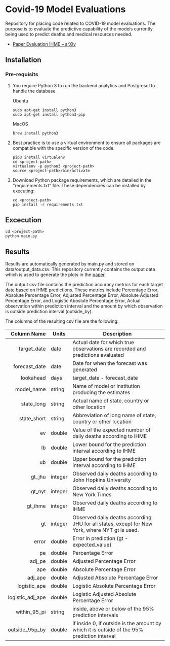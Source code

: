 # Covid-19 Model Evaluations
Repository for placing code related to COVID-19 model evaluations. The purpose is to evaluate the predictive capability
of the models currently being used to predict deaths and medical resources needed.

- [Paper Evaluation IHME – arXiv](https://arxiv.org/abs/2004.04734)

## Installation

### Pre-requisits

1) You require Python 3 to run the backend analytics and Postgresql to handle the database.
    
    Ubuntu
    ```
    sudo apt-get install python3
    sudo apt-get install python3-pip
    ```
    
    MacOS
    ```
    brew install python3
    ```
   
2) Best practice is to use a virtual environment to ensure all packages are compatible with the specific version of the code:

    ```
    pip3 install virtualenv
    cd <project-path>
    virtualenv -p python3 <project-path>
    source <project-path>/bin/activate
    ```

3) Download Python package requirements, which are detailed in the "requirements.txt" file. These
dependencies can be installed by executing:

    ```
    cd <project-path>
    pip install -r requirements.txt
    ```

## Excecution

```
cd <project-path>
python main.py
```

## Results

Results are automatically generated by main.py and stored on data/output_data.csv. This repository currently contains
the output data which is used to generate the plots in the [paper](https://arxiv.org/abs/2004.04734).

The output csv file contains the prediction accuracy metrics for each target date based on IHME predictions.
These metrics include Percentage Error, Absolute Percentage Error, Adjusted Percentage Error, Absolute Adjusted Percentage Error, and Logistic Aboslute Percentage Error, Actual observation within prediction interval and the amount by which observation is outside prediction interval (outside_by).

The columns of the resulting csv file are the following:

| Column Name      |  Units | Description           |
| ----------------:|-----------------------| ----- |
| target_date      | date | Actual date for which true observations are recorded and predictions evaluated |
| forecast_date    | date | Date for when the forecast was generated |
| lookahead        | days | target_date - forecast_date |
| model_name       | string | Name of model or institution producing the estimates | 
| state_long    | string | Actual name of state, country or other location |
| state_short   | string | Abbreviation of long name of state, country or other location | 
| ev   | double | Value of the expected number of daily deaths according to IHME | 
| lb   | double | Lower bound for the prediction interval according to IHME |
| ub   | double | Upper bound for the prediction interval according to IHME |
| gt_jhu           | integer | Observed daily deaths according to John Hopkins University |
| gt_nyt           | integer | Observed daily deaths according to New York Times |
| gt_ihme           | integer | Observed daily deaths according to IHME |
| gt           | integer | Observed daily deaths according JHU for all states, except for New York, where NYT gt is used. |
| error            | double | Error in prediction (gt - expected_value) |
| pe               | double | Percentage Error |
| adj_pe           | double | Adjusted Percentage Error |
| ape              | double | Absolute Percentage Error |
| adj_ape          | double | Adjusted Absolute Percentage Error |
| logistic_ape     | double | Logistic Absolute Percentage Error |
| logistic_adj_ape | double | Logistic Adjusted Absolute Percentage Error |
| within_95_pi     | string | inside, above or below of the 95% prediction intervals |
| outside_95p_by   | double | if inside 0, if outside is the amount by which it is outside of the 95% prediction interval |

